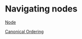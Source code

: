 # Navigating nodes

[Node](../apidocs/html/tf/core/api.html#tf.core.api.Api.N)

[Canonical Ordering](../apidocs/html/tf/core/api.html#tf.core.api.Api)
